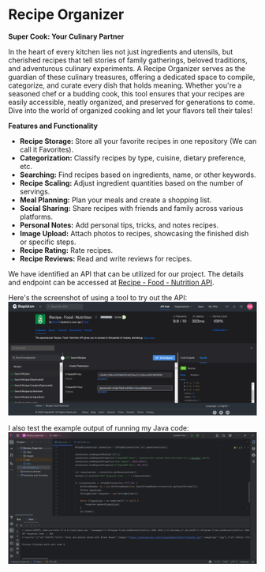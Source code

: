 # Recipe Organizer

**Super Cook: Your Culinary Partner**

In the heart of every kitchen lies not just ingredients and utensils, but cherished recipes that tell stories of family gatherings, beloved traditions, and adventurous culinary experiments. A Recipe Organizer serves as the guardian of these culinary treasures, offering a dedicated space to compile, categorize, and curate every dish that holds meaning. Whether you're a seasoned chef or a budding cook, this tool ensures that your recipes are easily accessible, neatly organized, and preserved for generations to come. Dive into the world of organized cooking and let your flavors tell their tales!

**Features and Functionality**

- **Recipe Storage:** Store all your favorite recipes in one repository (We can call it Favorites).
- **Categorization:** Classify recipes by type, cuisine, dietary preference, etc.
- **Searching:** Find recipes based on ingredients, name, or other keywords.
- **Recipe Scaling:** Adjust ingredient quantities based on the number of servings.
- **Meal Planning:** Plan your meals and create a shopping list.
- **Social Sharing:** Share recipes with friends and family across various platforms.
- **Personal Notes:** Add personal tips, tricks, and notes recipes.
- **Image Upload:** Attach photos to recipes, showcasing the finished dish or specific steps.
- **Recipe Rating:** Rate recipes.
- **Recipe Reviews:** Read and write reviews for recipes.

We have identified an API that can be utilized for our project. The details and endpoint can be accessed at [Recipe - Food - Nutrition API](https://spoonacular-recipe-food-nutrition-v1.p.rapidapi.com/recipes/complexSearch).

Here's the screenshot of using a tool to try out the API: ![API Tryout](images/API_Tryout.png)

I also test the example output of running my Java code: ![Java Call Tryout](images/Java_Call_Tryout.png)